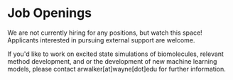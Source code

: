 # Job Openings

We are not currently hiring for any positions, but watch this space! Applicants interested in pursuing external support are welcome.

If you'd like to work on excited state simulations of biomolecules, relevant method development, and or the development of new machine learning models, please contact arwalker[at]wayne[dot]edu for further information. 

